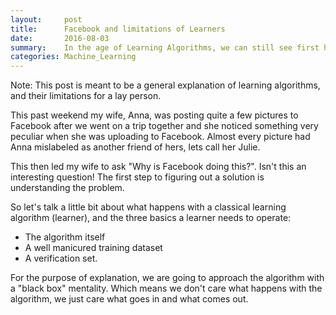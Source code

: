 ```yaml
---
layout:     post
title:      Facebook and limitations of Learners
date:       2016-08-03
summary:    In the age of Learning Algorithms, we can still see first hand limitations of Learners.
categories: Machine_Learning 
---
```


Note: This post is meant to be a general explanation of learning algorithms, and their limitations for a lay person. 

This past weekend my wife, Anna, was posting quite a few pictures to Facebook after we went on a trip together and she noticed something very peculiar when she was uploading to Facebook. Almost every picture had Anna mislabeled as another friend of hers, lets call her Julie. 

This then led my wife to ask "Why is Facebook doing this?". Isn't this an interesting question! The first step to figuring out a solution is understanding the problem. 

So let's talk a little bit about what happens with a classical learning algorithm (learner), and  the three basics a learner needs to operate:

* The algorithm itself
* A well manicured training dataset
* A verification set.

For the purpose of explanation, we are going to approach the algorithm with a "black box" mentality. Which means we don't care what happens with the algorithm, we just care what goes in and what comes out.